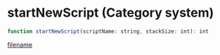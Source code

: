 # startNewScript (Category system)

```js
function startNewScript(scriptName: string, stackSize: int): int
```

[filename](startNewScript_m.md ':include')